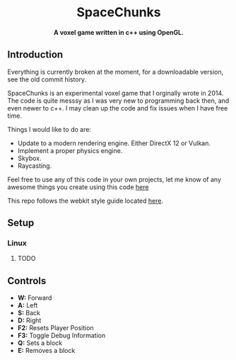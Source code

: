 <h1 align="center">
SpaceChunks
</h1>
 
<h4 align="center">A voxel game written in c++ using OpenGL.</h4>

## Introduction

Everything is currently broken at the moment, for a downloadable version, see the old commit history.

SpaceChunks is an experimental voxel game that I orginally wrote in 2014. The code is quite messsy as I was very new to programming back then, and even newer to c++. I may clean up the code and fix issues when I have free time.

Things I would like to do are:

- Update to a modern rendering engine. Either DirectX 12 or Vulkan.
- Implement a proper physics engine.
- Skybox.
- Raycasting.

Feel free to use any of this code in your own projects, let me know of any awesome things you create using this code [here](https://twitter.com/dominicjmaas)

This repo follows the webkit style guide located [here](https://webkit.org/code-style-guidelines/).

## Setup

### Linux

1. TODO

## Controls
 
- **W:** Forward
- **A:** Left
- **S:** Back
- **D:** Right
- **F2:** Resets Player Position
- **F3:** Toggle Debug Information
- **Q:** Sets a block
- **E:** Removes a block
